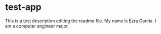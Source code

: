 # test-app
This is a test description editing the readme file.
My name is Ezra Garcia.
I am a computer engineer major.
